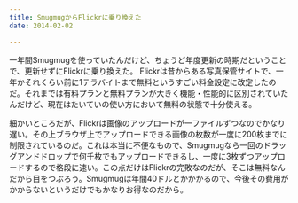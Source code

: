 ```yaml
---
title: SmugmugからFlickrに乗り換えた
date: 2014-02-02

---
```


一年間Smugmugを使っていたんだけど、ちょうど年度更新の時期だということで、更新せずにFlickrに乗り換えた。
Flickrは昔からある写真保管サイトで、一年かそれくらい前に1テラバイトまで無料というすごい料金設定に改定したのだ。それまでは有料プランと無料プランが大きく機能・性能的に区別されていたんだけど、現在はたいていの使い方において無料の状態で十分使える。

細かいところだが、Flickrは画像のアップロードが一ファイルずつなのでかなり遅い。その上ブラウザ上でアップロードできる画像の枚数が一度に200枚までに制限されているのだ。これは本当に不便なもので、Smugmugなら一回のドラッグアンドドロップで何千枚でもアップロードできるし、一度に3枚ずつアップロードするので格段に速い。この点だけはFlickrの完敗なのだが、そこは無料なんだから目をつぶろう。Smugmugは年間40ドルとかかかるので、今後その費用がかからないというだけでもかなりお得なのだから。
